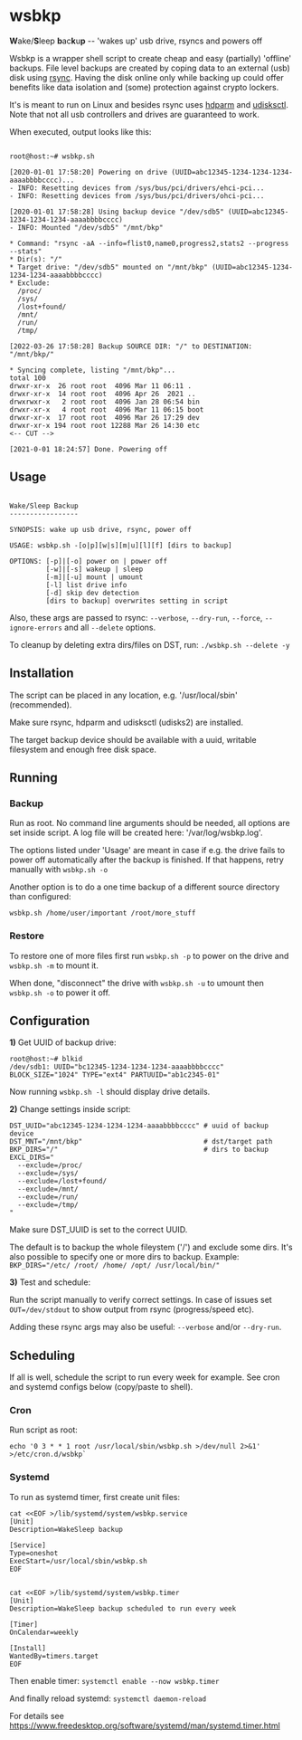 # wsbkp

**W**ake/**S**leep **b**ac**k**u**p** -- 'wakes up' usb drive, rsyncs and powers off

Wsbkp is a wrapper shell script to create cheap and easy (partially) 'offline' backups. File level backups are created by coping data to an external (usb) disk using [rsync](https://rsync.samba.org). Having the disk online only while backing up could offer benefits like data isolation and (some) protection against crypto lockers.

It's is meant to run on Linux and besides rsync uses [hdparm](https://sourceforge.net/projects/hdparm) and [udisksctl](http://storaged.org/doc/udisks2-api/latest/udisksctl.1.html). Note that not all usb controllers and drives are guaranteed to work.

When executed, output looks like this:

``` shell

root@host:~# wsbkp.sh

[2020-01-01 17:58:20] Powering on drive (UUID=abc12345-1234-1234-1234-aaaabbbbcccc)...
- INFO: Resetting devices from /sys/bus/pci/drivers/ehci-pci...
- INFO: Resetting devices from /sys/bus/pci/drivers/ohci-pci...

[2020-01-01 17:58:28] Using backup device "/dev/sdb5" (UUID=abc12345-1234-1234-1234-aaaabbbbcccc)
- INFO: Mounted "/dev/sdb5" "/mnt/bkp"

* Command: "rsync -aA --info=flist0,name0,progress2,stats2 --progress --stats"
* Dir(s): "/"
* Target drive: "/dev/sdb5" mounted on "/mnt/bkp" (UUID=abc12345-1234-1234-1234-aaaabbbbcccc)
* Exclude:
  /proc/
  /sys/
  /lost+found/
  /mnt/
  /run/
  /tmp/

[2022-03-26 17:58:28] Backup SOURCE DIR: "/" to DESTINATION: "/mnt/bkp/"

* Syncing complete, listing "/mnt/bkp"...
total 100
drwxr-xr-x  26 root root  4096 Mar 11 06:11 .
drwxr-xr-x  14 root root  4096 Apr 26  2021 ..
drwxrwxr-x   2 root root  4096 Jan 28 06:54 bin
drwxr-xr-x   4 root root  4096 Mar 11 06:15 boot
drwxr-xr-x  17 root root  4096 Mar 26 17:29 dev
drwxr-xr-x 194 root root 12288 Mar 26 14:30 etc
<-- CUT -->

[2021-0-01 18:24:57] Done. Powering off

```

## Usage

```

Wake/Sleep Backup
-----------------

SYNOPSIS: wake up usb drive, rsync, power off

USAGE: wsbkp.sh -[o|p][w|s][m|u][l][f] [dirs to backup]

OPTIONS: [-p]|[-o] power on | power off
         [-w]|[-s] wakeup | sleep
         [-m]|[-u] mount | umount
         [-l] list drive info
         [-d] skip dev detection
         [dirs to backup] overwrites setting in script

```

Also, these args are passed to rsync: `--verbose`, `--dry-run`, `--force`, `--ignore-errors` and all `--delete` options.

To cleanup by deleting extra dirs/files on DST, run: `./wsbkp.sh --delete -y`

## Installation

The script can be placed in any location, e.g. '/usr/local/sbin' (recommended).

Make sure rsync, hdparm and udisksctl (udisks2) are installed.

The target backup device should be available with a uuid, writable filesystem and enough free disk space.

## Running

### Backup

Run as root. No command line arguments should be needed, all options are set inside script. A log file will be created here: '/var/log/wsbkp.log'.

The options listed under 'Usage' are meant in case if e.g. the drive fails to power off automatically after the backup is finished. If that happens, retry manually with `wsbkp.sh -o`

Another option is to do a one time backup of a different source directory than configured:

`wsbkp.sh /home/user/important /root/more_stuff`

### Restore

To restore one of more files first run `wsbkp.sh -p` to power on the drive and `wsbkp.sh -m` to mount it.

When done, "disconnect" the drive with `wsbkp.sh -u` to umount then `wsbkp.sh -o` to power it off.

## Configuration

**1)** Get UUID of backup drive:

```
root@host:~# blkid
/dev/sdb1: UUID="bc12345-1234-1234-1234-aaaabbbbcccc" BLOCK_SIZE="1024" TYPE="ext4" PARTUUID="ab1c2345-01"
```

Now running `wsbkp.sh -l` should display drive details.

**2)** Change settings inside script:

``` shell
DST_UUID="abc12345-1234-1234-1234-aaaabbbbcccc" # uuid of backup device
DST_MNT="/mnt/bkp"                              # dst/target path
BKP_DIRS="/"                                    # dirs to backup
EXCL_DIRS="
  --exclude=/proc/
  --exclude=/sys/
  --exclude=/lost+found/
  --exclude=/mnt/
  --exclude=/run/
  --exclude=/tmp/
"
```

Make sure DST_UUID is set to the correct UUID.

The default is to backup the whole fileystem ('/') and exclude some dirs. It's also possible to specify one or more dirs to backup. Example: `BKP_DIRS="/etc/ /root/ /home/ /opt/ /usr/local/bin/"`

**3)** Test and schedule:

Run the script manually to verify correct settings. In case of issues set `OUT=/dev/stdout` to show output from rsync (progress/speed etc).

Adding these rsync args may also be useful: `--verbose` and/or `--dry-run`.

## Scheduling

If all is well, schedule the script to run every week for example. See cron and systemd configs below (copy/paste to shell).

### Cron

Run script as root:

``` shell
echo '0 3 * * 1 root /usr/local/sbin/wsbkp.sh >/dev/null 2>&1' >/etc/cron.d/wsbkp`
```

### Systemd

To run as systemd timer, first create unit files:

``` shell
cat <<EOF >/lib/systemd/system/wsbkp.service
[Unit]
Description=WakeSleep backup

[Service]
Type=oneshot
ExecStart=/usr/local/sbin/wsbkp.sh
EOF


cat <<EOF >/lib/systemd/system/wsbkp.timer
[Unit]
Description=WakeSleep backup scheduled to run every week

[Timer]
OnCalendar=weekly

[Install]
WantedBy=timers.target
EOF
```

Then enable timer: `systemctl enable --now wsbkp.timer`

And finally reload systemd: `systemctl daemon-reload`

For details see https://www.freedesktop.org/software/systemd/man/systemd.timer.html
